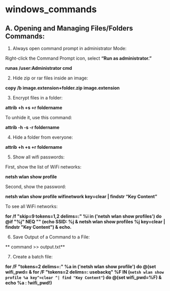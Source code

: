 # windows_commands
## A. Opening and Managing Files/Folders Commands:
1. Always open command prompt in administrator Mode: 

 Right-click the Command Prompt icon, select **“Run as administrator.”**

**runas /user:Administrator cmd**

2. Hide zip or rar files inside an image:

**copy /b image.extension+folder.zip image.extension**

3. Encrypt files in a folder:

**attrib +h +s +r foldername**

To unhide it, use this command:

**attrib -h -s -r foldername**

4. Hide a folder from everyone: 

**attrib +h +s +r foldername**

5. Show all wifi passwords:

First, show the list of WiFi networks:

**netsh wlan show profile**

Second, show the password:

**netsh wlan show profile wifinetwork key=clear | findstr “Key Content”**

To see all WiFi networks:

**for /f "skip=9 tokens=1,2 delims=:" %i in ('netsh wlan show profiles') do @if "%j" NEQ "" (echo SSID: %j & netsh wlan show profiles %j key=clear | findstr "Key Content") & echo.**

6. Save Output of a Command to a File:

 ** command >> output.txt**

7. Create a batch file:

**for /F "tokens=2 delims=:" %a in ('netsh wlan show profile') do @(set wifi_pwd= & for /F "tokens=2 delims=: usebackq" %F IN (`netsh wlan show profile %a key^=clear ^| find "Key Content"`) do @(set wifi_pwd=%F) & echo %a : !wifi_pwd!)**
